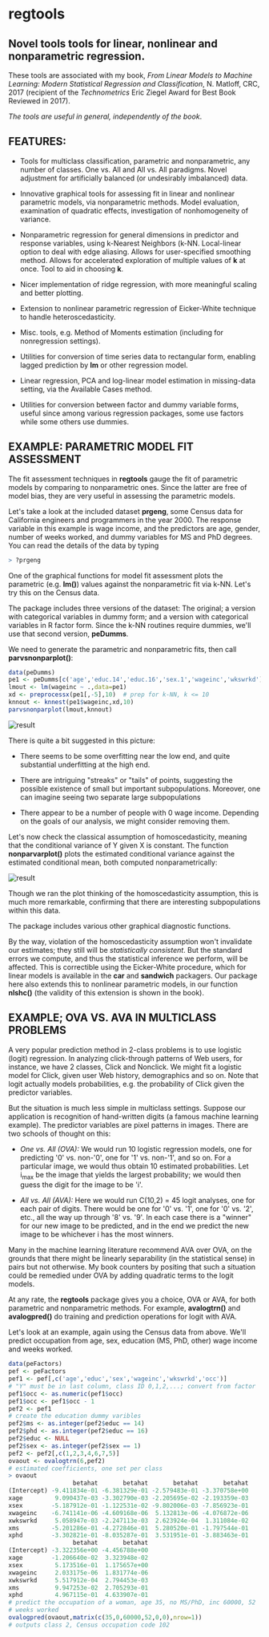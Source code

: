 # regtools 

## Novel tools tools for linear, nonlinear and nonparametric regression.

These tools are associated with my book, <i>From Linear
Models to Machine Learning: Modern Statistical Regression and
Classification</i>, N. Matloff, CRC, 2017 (recipient of the
*Technometrics* Eric Ziegel Award for Best Book Reviewed in 2017).

*The tools are useful in general, independently of the book*.

## FEATURES:

* Tools for multiclass classification, parametric and nonparametric, any
  number of classes.  One vs. All and All vs. All paradigms.  Novel
adjustment for artificially balanced (or undesirably imbalanced) data.

* Innovative graphical tools for assessing fit in linear and nonlinear
  parametric models, via nonparametric methods.  Model evaluation,
examination of quadratic effects, investigation of nonhomogeneity of
variance.

* Nonparametric regression for general dimensions in predictor and
  response variables, using k-Nearest Neighbors (k-NN.  Local-linear
option to deal with edge aliasing.  Allows for user-specified smoothing
method.  Allows for accelerated exploration of multiple values of **k**
at once.  Tool to aid in choosing **k**.

* Nicer implementation of ridge regression, with more meaningful scaling
and better plotting.

* Extension to nonlinear parametric regression of Eicker-White
technique to handle heteroscedasticity.

* Misc. tools, e.g. Method of Moments estimation (including for
nonregression settings).

* Utilities for conversion of time series data to rectangular form,
  enabling lagged prediction by **lm** or other regression model.

* Linear regression, PCA and log-linear model estimation in missing-data
setting, via the Available Cases method.

* Utilities for conversion between factor and dummy variable forms,
  useful since among various regression packages, some use factors while
some others use dummies.

## EXAMPLE:  PARAMETRIC MODEL FIT ASSESSMENT

The fit assessment techniques in **regtools** gauge the fit of
parametric models by comparing to nonparametric ones.  Since the latter
are free of model bias, they are very useful in assessing the parametric
models.

Let's take a look at the included dataset **prgeng**, some Census data
for California engineers and programmers in the year 2000. The response
variable in this example is wage income, and the predictors are age,
gender, number of weeks worked, and dummy variables for MS and PhD
degrees.  You can read the details of the data by typing

``` r
> ?prgeng
```

One of the graphical functions for model fit assessment plots the
parametric (e.g. **lm()**) values against the nonparametric fit via
k-NN.  Let's try this on the Census data.

The package includes three versions of the dataset:  The original; a
version with categorical variables in dummy form; and a version with
categorical variables in R factor form.  Since the k-NN routines require
dummies, we'll use that second version, **peDumms**.

We need to generate the parametric and nonparametric fits, then call
**parvsnonparplot()**:

``` r
data(peDumms)
pe1 <- peDumms[c('age','educ.14','educ.16','sex.1','wageinc','wkswrkd')]
lmout <- lm(wageinc ~ .,data=pe1)
xd <- preprocessx(pe1[,-5],10)  # prep for k-NN, k <= 10
knnout <- knnest(pe1$wageinc,xd,10)
parvsnonparplot(lmout,knnout)
```

![result](inst/images/ParVsNonpar.png)

There is quite a bit suggested in this picture:

* There seems to be some overfitting near the low end, and quite
substantial underfitting at the high end.  

* There are intriguing "streaks" or "tails" of points, suggesting the
  possible existence of small but important subpopulations.  Moreover,
one can imagine seeing two separate large subpopulations

* There appear to be a number of people with 0 wage income. Depending on
the goals of our analysis, we might consider removing them.

Let's now check the classical assumption of homoscedasticity,
meaning that the conditional variance of Y given X is constant.  The
function <b>nonparvarplot()</b> plots the estimated conditional variance
against the estimated conditional mean, both computed nonparametrically:

![result](inst/images/PrgengVar.png)

Though we ran the plot thinking of the homoscedasticity assumption, this
is much more remarkable, confirming that there are interesting
subpopulations within this data.

The package includes various other graphical diagnostic functions.

By the way, violation of the homoscedasticity assumption won't
invalidate our estimates; they still will be *statistically consistent*.
But the standard errors we compute, and thus the statistical inference
we perform, will be affected.  This is correctible using the
Eicker-White procedure, which for linear models is available in the
**car** and **sandwich** packagers.  Our package here also extends this
to nonlinear parametric models, in our function <b>nlshc()</b> (the
validity of this extension is shown in the book).

## EXAMPLE; OVA VS. AVA IN MULTICLASS PROBLEMS

A very popular prediction method in 2-class problems is to use logistic
(logit) regression. In analyzing click-through patterns of Web users,
for instance, we have 2 classes, Click and Nonclick.  We might fit a
logistic model for Click, given user Web history, demographics and so
on.  Note that logit actually models probabilities, e.g. the probability
of Click given the predictor variables.

But the situation is much less simple in multiclass settings. Suppose
our application is recognition of hand-written digits (a famous machine
learning example). The predictor variables are pixel patterns in images.
There are two schools of thought on this:

* *One vs. All (OVA):*  We would run 10 logistic regression models,
  one for predicting '0' vs. non-'0', one for '1' vs. non-'1', and so
on.  For a particular image, we would thus obtain 10 estimated
probabilities.  Let i<sub>max</sub> be the image that yields the largest
probability; we would then guess the digit for the image to be 'i'.

* *All vs. All (AVA):*  Here we would run C(10,2) = 45 logit
analyses, one for each pair of digits.  There would be one for '0' vs.
'1', one for '0' vs. '2', etc., all the way up through '8' vs. '9'.
In each case there is a "winner" for our new image to be predicted, and
in the end we predict the new image to be whichever i has the most
winners.

Many in the machine learning literature recommend AVA over OVA, on the
grounds that there might be linearly separability (in the statistical
sense) in pairs but not otherwise.  My book counters by positing that
such a situation could be remedied under OVA by adding quadratic terms
to the logit models.

At any rate, the **regtools** package gives you a choice, OVA or AVA,
for both parametric and nonparametric methods.  For example,
**avalogtrn()** and **avalogpred()** do training and prediction
operations for logit with AVA.

Let's look at an example, again using the Census data from above.  We'll
predict occupation from age, sex, education (MS, PhD, other) wage income
and weeks worked.

``` r
data(peFactors) 
pef <- peFactors 
pef1 <- pef[,c('age','educ','sex','wageinc','wkswrkd','occ')] 
# "Y" must be in last column, class ID 0,1,2,...; convert from factor
pef1$occ <- as.numeric(pef1$occ) 
pef1$occ <- pef1$occ - 1
pef2 <- pef1 
# create the education dummy varibles
pef2$ms <- as.integer(pef2$educ == 14) 
pef2$phd <- as.integer(pef2$educ == 16) 
pef2$educ <- NULL 
pef2$sex <- as.integer(pef2$sex == 1) 
pef2 <- pef2[,c(1,2,3,4,6,7,5)] 
ovaout <- ovalogtrn(6,pef2) 
# estimated coefficients, one set per class
> ovaout
                  betahat       betahat       betahat       betahat
(Intercept) -9.411834e-01 -6.381329e-01 -2.579483e-01 -3.370758e+00
xage         9.090437e-03 -3.302790e-03 -2.205695e-02 -2.193359e-03
xsex        -5.187912e-01 -1.122531e-02 -9.802006e-03 -7.856923e-01
xwageinc    -6.741141e-06 -4.609168e-06  5.132813e-06 -4.076872e-06
xwkswrkd     5.058947e-03 -2.247113e-03  2.623924e-04  1.311084e-02
xms         -5.201286e-01 -4.272846e-01  5.280520e-01 -1.797544e-01
xphd        -3.302821e-01 -8.035287e-01  3.531951e-01 -3.883463e-01
                  betahat       betahat
(Intercept) -3.322356e+00 -4.456788e+00
xage        -1.206640e-02  3.323948e-02
xsex         5.173516e-01  1.175657e+00
xwageinc     2.033175e-06  1.831774e-06
xwkswrkd     5.517912e-04  2.794453e-03
xms          9.947253e-02  2.705293e-01
xphd         4.967115e-01  4.633907e-01
# predict the occupation of a woman, age 35, no MS/PhD, inc 60000, 52
# weeks worked
ovalogpred(ovaout,matrix(c(35,0,60000,52,0,0),nrow=1))
# outputs class 2, Census occupation code 102
```
